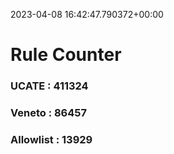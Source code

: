 2023-04-08 16:42:47.790372+00:00
# Rule Counter 
 ### UCATE : 411324

 ### Veneto : 86457

 ### Allowlist : 13929
